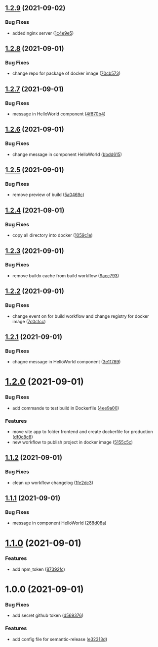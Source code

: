 ## [1.2.9](https://github.com/HoreKk/devops-test/compare/v1.2.8...v1.2.9) (2021-09-02)


### Bug Fixes

* added nginx server ([1c4e9e5](https://github.com/HoreKk/devops-test/commit/1c4e9e5d3881e0a18ccac72ae8ecd5abe26b5e92))

## [1.2.8](https://github.com/HoreKk/devops-test/compare/v1.2.7...v1.2.8) (2021-09-01)


### Bug Fixes

* change repo for package of docker image ([70cb573](https://github.com/HoreKk/devops-test/commit/70cb5736f87d4112c3d16e56b3b69b7cbf824402))

## [1.2.7](https://github.com/HoreKk/devops-test/compare/v1.2.6...v1.2.7) (2021-09-01)


### Bug Fixes

* message in HelloWorld component ([4f870b4](https://github.com/HoreKk/devops-test/commit/4f870b48ffcbfcff0e5954dd03f7bb3eaf9ef121))

## [1.2.6](https://github.com/HoreKk/devops-test/compare/v1.2.5...v1.2.6) (2021-09-01)


### Bug Fixes

* change message in component HelloWorld ([bbdd615](https://github.com/HoreKk/devops-test/commit/bbdd615c3db33e922747b2d6af97a47477f0e2ad))

## [1.2.5](https://github.com/HoreKk/devops-test/compare/v1.2.4...v1.2.5) (2021-09-01)


### Bug Fixes

* remove preview of build ([5a0469c](https://github.com/HoreKk/devops-test/commit/5a0469c8323b97637177e2df4747474872cbeef7))

## [1.2.4](https://github.com/HoreKk/devops-test/compare/v1.2.3...v1.2.4) (2021-09-01)


### Bug Fixes

* copy all directory into docker ([1059c1e](https://github.com/HoreKk/devops-test/commit/1059c1eff1f1dbfb720cbc11aeff10a52ed379ff))

## [1.2.3](https://github.com/HoreKk/devops-test/compare/v1.2.2...v1.2.3) (2021-09-01)


### Bug Fixes

* remove buildx cache from build workflow ([9acc793](https://github.com/HoreKk/devops-test/commit/9acc79317c328f11fd8f244268a07b7232999356))

## [1.2.2](https://github.com/HoreKk/devops-test/compare/v1.2.1...v1.2.2) (2021-09-01)


### Bug Fixes

* change event on for build workflow and change registry for docker image ([7c0c1cc](https://github.com/HoreKk/devops-test/commit/7c0c1cca2bd80f7dc1ff1290866522dd2343826d))

## [1.2.1](https://github.com/HoreKk/devops-test/compare/v1.2.0...v1.2.1) (2021-09-01)


### Bug Fixes

* chagne message in HelloWorld component ([3e11789](https://github.com/HoreKk/devops-test/commit/3e117897d24d1cf1060dd4b6eba20abaf29a2783))

# [1.2.0](https://github.com/HoreKk/devops-test/compare/v1.1.2...v1.2.0) (2021-09-01)


### Bug Fixes

* add commande to test build in Dockerfile ([4ee9a00](https://github.com/HoreKk/devops-test/commit/4ee9a00f9bf2a30bda0b8cb75b39cab77d7f9897))


### Features

* move vite app to folder frontend and create dockerfile for production ([df0c8c8](https://github.com/HoreKk/devops-test/commit/df0c8c8b67f8d94a6149090eb8a4e09d72cb6e0d))
* new workflow to publish project in docker image ([5155c5c](https://github.com/HoreKk/devops-test/commit/5155c5cea01e41dbea78861017a5088e1f3a57c9))

## [1.1.2](https://github.com/HoreKk/devops-test/compare/v1.1.1...v1.1.2) (2021-09-01)


### Bug Fixes

* clean up workflow changelog ([1fe2dc3](https://github.com/HoreKk/devops-test/commit/1fe2dc3b1ce4bc9bbd12b4f174f612b3621029e2))

## [1.1.1](https://github.com/HoreKk/devops-test/compare/v1.1.0...v1.1.1) (2021-09-01)


### Bug Fixes

* message in component HelloWorld ([268d08a](https://github.com/HoreKk/devops-test/commit/268d08a61195e94b9a7258d6c57a126f0e3f5893))

# [1.1.0](https://github.com/HoreKk/devops-test/compare/v1.0.0...v1.1.0) (2021-09-01)


### Features

* add npm_token ([87392fc](https://github.com/HoreKk/devops-test/commit/87392fce04723977c8d15d7f1e4657684076c47c))

# 1.0.0 (2021-09-01)


### Bug Fixes

* add secret github token ([d569376](https://github.com/HoreKk/devops-test/commit/d5693766a00bf40b05f4676f848bd70bd975a47c))


### Features

* add config file for semantic-release ([e32313d](https://github.com/HoreKk/devops-test/commit/e32313d74311cbd564b46101eba452c86e4463a4))
